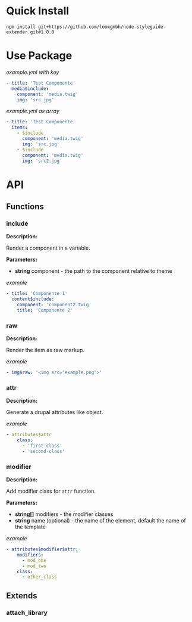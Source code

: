 # Quick Install

`npm install git+https://github.com/loomgmbh/node-styleguide-extender.git#1.0.0`

# Use Package

*example.yml with key*

```yml
- title: 'Test Componente'
  media$include:
    component: 'media.twig'
    img: 'src.jpg' 
```

*example.yml as array*

```yml
- title: 'Test Componente'
  items:
    - $include
      component: 'media.twig'
      img: 'src.jpg'
    - $include
      component: 'media.twig'
      img: 'src2.jpg' 
```

# API

## Functions

### include

**Description:**

Render a component in a variable.

**Parameters:**
    
  - **string** component - the path to the component relative to theme
  
*example*

```yml
- title: 'Componente 1'
  content$include:
    component: 'component2.twig'
    title: 'Componente 2' 
```
  
### raw

**Description:**

Render the item as raw markup.

*example*

```yml
- img$raw: '<img src="example.png">'
```

### attr

**Description:**

Generate a drupal attributes like object.

*example*

```yml
- attributes$attr
    class:
      - 'first-class'
      - 'second-class'
```

### modifier

**Description:**

Add modifier class for `attr` function.

**Parameters:**

  - **string[]** modifiers - the modifier classes  
  - **string** name (optional) - the name of the element, default the name of the template
  
*example*

```yml
- attributes$modifier$attr:
    modifiers:
      - mod_one
      - mod_two
    class:
      - other_class
```

## Extends

### attach_library